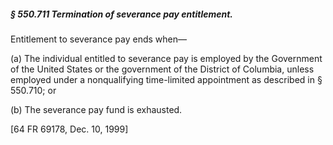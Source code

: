 ##### § 550.711 Termination of severance pay entitlement. #####

Entitlement to severance pay ends when—

(a) The individual entitled to severance pay is employed by the Government of the United States or the government of the District of Columbia, unless employed under a nonqualifying time-limited appointment as described in § 550.710; or

(b) The severance pay fund is exhausted.

[64 FR 69178, Dec. 10, 1999]